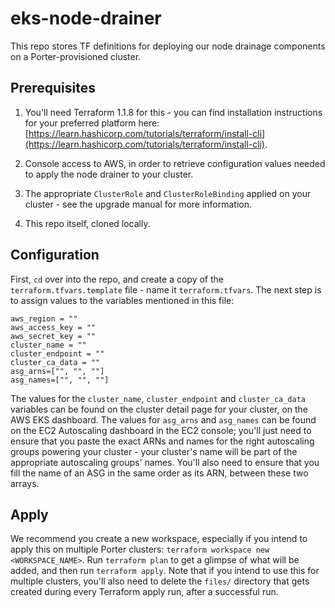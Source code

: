 # eks-node-drainer
This repo stores TF definitions for deploying our node drainage components on a Porter-provisioned cluster.

## Prerequisites

1. You'll need Terraform 1.1.8 for this - you can find installation instructions for your preferred platform here: [https://learn.hashicorp.com/tutorials/terraform/install-cli](https://learn.hashicorp.com/tutorials/terraform/install-cli).

2. Console access to AWS, in order to retrieve configuration values needed to apply the node drainer to your cluster.

3. The appropriate `ClusterRole` and `ClusterRoleBinding` applied on your cluster - see the upgrade manual for more information.

3. This repo itself, cloned locally.

## Configuration

First, `cd` over into the repo, and create a copy of the `terraform.tfvars.template` file - name it `terraform.tfvars`. The next step is to assign values to the variables mentioned in this file:

```
aws_region = ""
aws_access_key = ""
aws_secret_key = ""
cluster_name = ""
cluster_endpoint = ""
cluster_ca_data = ""
asg_arns=["", "", ""]
asg_names=["", "", ""]
```

The values for the `cluster_name`, `cluster_endpoint` and `cluster_ca_data` variables can be found on the cluster detail page for your cluster, on the AWS EKS dashboard. The values for `asg_arns` and `asg_names` can be found on the EC2 Autoscaling dashboard in the EC2 console; you'll just need to ensure that you paste the exact ARNs and names for the right autoscaling groups powering your cluster - your cluster's name will be part of the appropriate autoscaling groups' names. You'll also need to ensure that you fill the name of an ASG in the same order as its ARN, between these two arrays.

## Apply

We recommend you create a new workspace, especially if you intend to apply this on multiple Porter clusters: `terraform workspace new <WORKSPACE_NAME>`. Run `terraform plan` to get a glimpse of what will be added, and then run `terraform apply`. Note that if you intend to use this for multiple clusters, you'll also need to delete the `files/` directory that gets created during every Terraform apply run, after a successful run.

